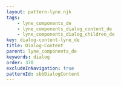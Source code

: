 ```yaml
---
layout: pattern-lyne.njk
tags: 
    - lyne_components_de
    - lyne_components_dialog_content_de
    - lyne_components_dialog_children_de
key: dialog-content-lyne_de
title: Dialog-Content
parent: lyne_components_de
keywords: dialog
order: 370
excludeInNavigation: true
patternId: sbbDialogContent
---
```

